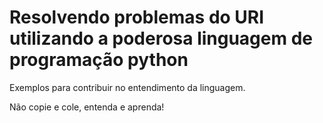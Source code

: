 # Resolvendo problemas do URI utilizando a poderosa linguagem de programação python 

Exemplos para contribuir no entendimento da linguagem.

Não copie e cole, entenda e aprenda!
